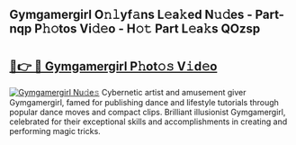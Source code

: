 ## Gymgamergirl O𝚗𝚕yf𝚊ns L𝚎a𝚔ed N𝚞𝚍es - Part-nqp P𝚑𝚘tos Vi𝚍𝚎o - H𝚘𝚝 Part L𝚎a𝚔s QOzsp

# <h2><a href="http://kf9ssn.oniu.top/?m=Gymgamergirl">🔗👉 🔴 Gymgamergirl P𝚑ot𝚘𝚜 V𝚒d𝚎o</a></h2>

[![Gymgamergirl Nu𝚍e𝚜](https://i.imgur.com/0qMVB7G.gif)](http://kf9ssn.oniu.top/?m=Gymgamergirl)
Cybernetic artist and amusement giver Gymgamergirl, famed for publishing dance and lifestyle tutorials through popular dance moves and compact clips. Brilliant illusionist Gymgamergirl, celebrated for their exceptional skills and accomplishments in creating and performing magic tricks.  
